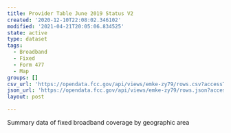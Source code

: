 ```yaml
---
title: Provider Table June 2019 Status V2
created: '2020-12-10T22:08:02.346102'
modified: '2021-04-21T20:05:06.834525'
state: active
type: dataset
tags:
  - Broadband
  - Fixed
  - Form 477
  - Map
groups: []
csv_url: 'https://opendata.fcc.gov/api/views/emke-zy79/rows.csv?accessType=DOWNLOAD'
json_url: 'https://opendata.fcc.gov/api/views/emke-zy79/rows.json?accessType=DOWNLOAD'
layout: post

---
```

Summary data of fixed broadband coverage by geographic area
